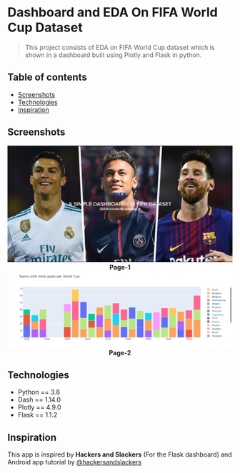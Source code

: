 # Dashboard and EDA On FIFA World Cup Dataset 
> This project consists of EDA on FIFA World Cup dataset which is shown in a dashboard built using Plotly and Flask in python.


## Table of contents
* [Screenshots](#screenshots)
* [Technologies](#technologies)
* [Inspiration](#inspiration)


## Screenshots
<p align="center">
  <b><img src="./img/Screenshot-1.png"></b><br>
  <b>Page-1</b>
  <b><img src="./img/Screenshot-2.png"></b>
  <b>Page-2</b>
</p>

## Technologies
* Python == 3.8
* Dash == 1.14.0
* Plotly == 4.9.0
* Flask == 1.1.2


## Inspiration
This app is inspired by  **Hackers and Slackers** (For the Flask dashboard)
and Android app tutorial by [@hackersandslackers](https://hackersandslackers.com/plotly-dash-with-flask/)
